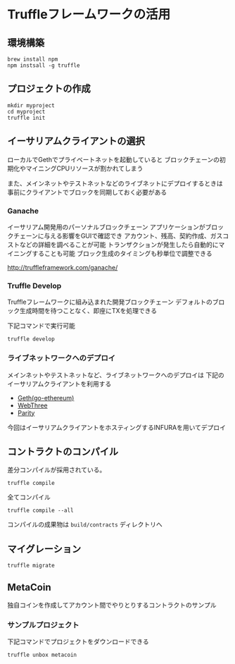 # Truffleフレームワークの活用

## 環境構築

```
brew install npm
npm instsall -g truffle
```

## プロジェクトの作成


```
mkdir myproject
cd myproject
truffle init
```

## イーサリアムクライアントの選択

ローカルでGethでプライベートネットを起動していると
ブロックチェーンの初期化やマイニングCPUリソースが割かれてしまう

また、メインネットやテストネットなどのライブネットにデプロイするときは
事前にクライアントでブロックを同期しておく必要がある

### Ganache

イーサリアム開発用のパーソナルブロックチェーン
アプリケーションがブロックチェーンに与える影響をGUIで確認でき
アカウント、残高、契約作成、ガスコストなどの詳細を調べることが可能
トランザクションが発生したら自動的にマイニングすることも可能
ブロック生成のタイミングも秒単位で調整できる

http://truffleframework.com/ganache/

### Truffle Develop

Truffleフレームワークに組み込まれた開発ブロックチェーン
デフォルトのブロック生成時間を待つことなく、即座にTXを処理できる

下記コマンドで実行可能

```
truffle develop
```

### ライブネットワークへのデプロイ

メインネットやテストネットなど、ライブネットワークへのデプロイは
下記のイーサリアムクライアントを利用する

- [Geth(go-ethereum)](https://github.com/ethereum/go-ethereum)
- [WebThree](https://github.com/ethereum/cpp-ethereum)
- [Parity](https://github.com/paritytech/parity)

今回はイーサリアムクライアントをホスティングするINFURAを用いてデプロイ

## コントラクトのコンパイル

差分コンパイルが採用されている。

```
truffle compile
```

全てコンパイル

```
truffle compile --all
```

コンパイルの成果物は `build/contracts` ディレクトリへ


## マイグレーション

```
truffle migrate
```

## MetaCoin

独自コインを作成してアカウント間でやりとりするコントラクトのサンプル

### サンプルプロジェクト

下記コマンドでプロジェクトをダウンロードできる

```
truffle unbox metacoin
```

